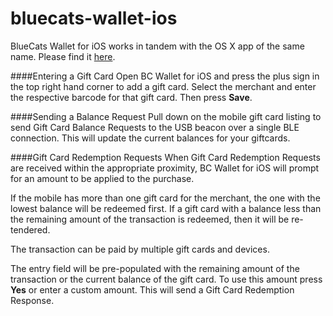 # bluecats-wallet-ios

BlueCats Wallet for iOS works in tandem with the OS X app of the same name.  Please find it [here](https://github.com/bluecats/bluecats-wallet-osx).

####Entering a Gift Card
Open BC Wallet for iOS and press the plus sign in the top right hand corner to add a gift card.  Select the merchant and enter the respective barcode for that gift card. Then press **Save**.

####Sending a Balance Request
Pull down on the mobile gift card listing to send Gift Card Balance Requests to the USB beacon over a single BLE connection.  This will update the current balances for your giftcards.

####Gift Card Redemption Requests
When Gift Card Redemption Requests are received within the appropriate proximity, BC Wallet for iOS will prompt for an amount to be applied to the purchase.

If the mobile has more than one gift card for the merchant, the one with the lowest balance will be redeemed first. If a gift card with a balance less than the remaining amount of the transaction is redeemed, then it will be re-tendered.

The transaction can be paid by multiple gift cards and devices. 

The entry field will be pre-populated with the remaining amount of the transaction or the current balance of the gift card. To use this amount press **Yes** or enter a custom amount.  This will send a Gift Card Redemption Response.
